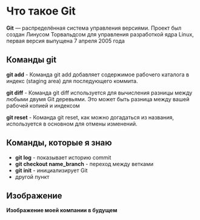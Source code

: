 # Что такое Git

**Git** — распределённая система управления версиями. Проект был создан Линусом Торвальдсом для управления разработкой ядра Linux, первая версия выпущена 7 апреля 2005 года

## Команды git
**git add** - Команда git add добавляет содержимое рабочего каталога в индекс (staging area) для последующего коммита.

**git diff** - Команда git diff используется для вычисления разницы между любыми двумя Git деревьями. Это может быть разница между вашей рабочей копией и индексом

**git reset** - Команда git reset, как можно догадаться из названия, используется в основном для отмены изменений.


## Команды, которые **я знаю**
* **git log** - показывает историю commit
* **git checkout name_branch** - переход между ветками
* **git init** -  инициализирует Git
* другой пункт

## Изображение
**Изображение моей компании в будущем**
